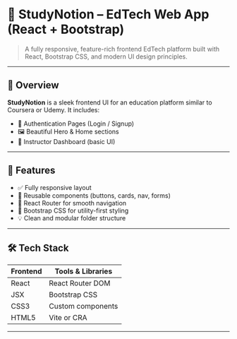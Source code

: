 # 📘 StudyNotion – EdTech Web App (React + Bootstrap)

> A fully responsive, feature-rich frontend EdTech platform built with React, Bootstrap CSS, and modern UI design principles.

---

## 🧠 Overview

**StudyNotion** is a sleek frontend UI for an education platform similar to Coursera or Udemy. It includes:

- 🔐 Authentication Pages (Login / Signup)
- 🖼️ Beautiful Hero & Home sections
- 📝 Instructor Dashboard (basic UI)

---

## 🚀 Features

- ✅ Fully responsive layout
- 🔑 Reusable components (buttons, cards, nav, forms)
- 🔄 React Router for smooth navigation
- 🎨 Bootstrap CSS for utility-first styling
- 💡 Clean and modular folder structure

---

## 🛠 Tech Stack

| Frontend | Tools & Libraries |
|----------|-------------------|
| React    | React Router DOM  |
| JSX      | Bootstrap CSS      |
| CSS3     | Custom components |
| HTML5    | Vite or CRA       |

---


